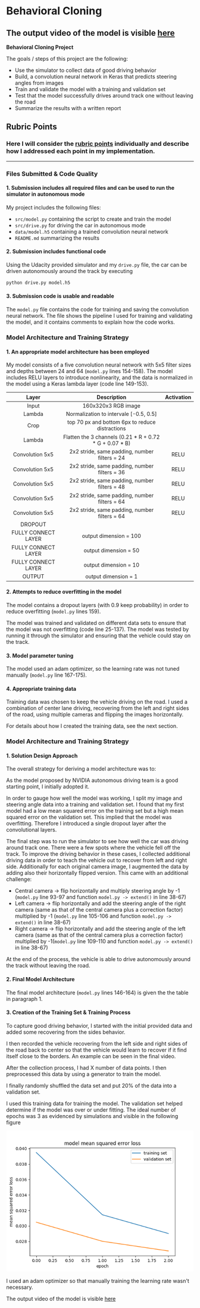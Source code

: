 # **Behavioral Cloning** 

The output video of the model is visible [here](./data/output_video_2.mp4)
---

**Behavioral Cloning Project**

The goals / steps of this project are the following:
* Use the simulator to collect data of good driving behavior
* Build, a convolution neural network in Keras that predicts steering angles from images
* Train and validate the model with a training and validation set
* Test that the model successfully drives around track one without leaving the road
* Summarize the results with a written report


[//]: # (Image References)

[image1]: ./data/figure_loss.png "Loss / Epoch"

## Rubric Points
### Here I will consider the [rubric points](https://review.udacity.com/#!/rubrics/432/view) individually and describe how I addressed each point in my implementation.  

---
### Files Submitted & Code Quality

#### 1. Submission includes all required files and can be used to run the simulator in autonomous mode

My project includes the following files:
* `src/model.py` containing the script to create and train the model
* `src/drive.py` for driving the car in autonomous mode
* `data/model.h5` containing a trained convolution neural network 
* `README.md` summarizing the results

#### 2. Submission includes functional code
Using the Udacity provided simulator and my `drive.py` file, the car can be driven autonomously around the track by executing 
```sh
python drive.py model.h5
```

#### 3. Submission code is usable and readable

The `model.py` file contains the code for training and saving the convolution neural network. The file shows the pipeline I used for training and validating the model, and it contains comments to explain how the code works.

### Model Architecture and Training Strategy

#### 1. An appropriate model architecture has been employed

My model consists of a five convolution neural network with 5x5 filter sizes and depths between 24 and 64 (`model.py` lines 154-158). The model includes RELU layers to introduce nonlinearity, and the data is normalized in the model using a Keras lambda layer (code line 149-153). 

| Layer         		|     Description	        					            |  Activation         		|
|:---------------------:|:---------------------------------------------------------:| :------------------------:|
| Input         		| 160x320x3 RGB image 							            |                           |
| Lambda             	| Normalization to intervale [-0.5, 0.5]	                |                           |
| Crop					| top 70 px and bottom 6px to reduce distractions           |                           |
| Lambda              	| Flatten the 3 channels (0.21 * R + 0.72 * G + 0.07 * B)   |                           |
| Convolution 5x5	    | 2x2 stride, same padding, number filters = 24         	| RELU                      |
| Convolution 5x5	    | 2x2 stride, same padding, number filters = 36         	| RELU                      |
| Convolution 5x5	    | 2x2 stride, same padding, number filters = 48         	| RELU                      |
| Convolution 5x5	    | 2x2 stride, same padding, number filters = 64         	| RELU                      |
| Convolution 5x5	    | 2x2 stride, same padding, number filters = 64         	| RELU                      |
| DROPOUT   			|           		                            			|                           |
| FULLY CONNECT LAYER	| output dimension = 100 					                |                           |
| FULLY CONNECT LAYER	| output dimension = 50 					                |                           |
| FULLY CONNECT LAYER	| output dimension = 10 					                |                           |
| OUTPUT            	| output dimension = 1			    		                |                           |

#### 2. Attempts to reduce overfitting in the model

The model contains a dropout layers (with 0.9 keep probability) in order to reduce overfitting (`model.py` lines 159). 

The model was trained and validated on different data sets to ensure that the model was not overfitting (code line 25-137). The model was tested by running it through the simulator and ensuring that the vehicle could stay on the track.

#### 3. Model parameter tuning

The model used an adam optimizer, so the learning rate was not tuned manually (`model.py` line 167-175).

#### 4. Appropriate training data

Training data was chosen to keep the vehicle driving on the road. I used a combination of center lane driving, recovering from the left and right sides of the road, using multiple cameras and flipping the images horizontally.

For details about how I created the training data, see the next section. 

### Model Architecture and Training Strategy

#### 1. Solution Design Approach

The overall strategy for deriving a model architecture was to:

As the model proposed by NVIDIA autonomous driving team is a good starting point, I initially adopted it.

In order to gauge how well the model was working, I split my image and steering angle data into a training and validation set. I found that my first model had a low mean squared error on the training set but a high mean squared error on the validation set. This implied that the model was overfitting. Therefore I introduced a single dropout layer after the convolutional layers.

The final step was to run the simulator to see how well the car was driving around track one. There were a few spots where the vehicle fell off the track. To improve the driving behavior in these cases, I collected additional driving data in order to teach the vehicle out to recover from left and right side. Additionally for each original camera image, I augmented the data by adding  also their horizontally flipped version. This came with an additional challenge:

- Central camera -> flip horizontally and multiply steering angle by -1 (`model.py` line 93-97 and function `model.py -> extend()` in line 38-67)
- Left camera -> flip horizontally and add the steering angle of the right camera (same as that of the central camera plus a correction factor) multiplied by -1 (`model.py` line 105-106 and function `model.py -> extend()` in line 38-67)
- Right camera -> flip horizontally and add the steering angle of the left camera (same as that of the central camera plus a correction factor) multiplied by -1(`model.py` line 109-110 and function `model.py -> extend()` in line 38-67)

At the end of the process, the vehicle is able to drive autonomously around the track without leaving the road.

#### 2. Final Model Architecture

The final model architecture (`model.py` lines 146-164) is given the the table in paragraph 1.

#### 3. Creation of the Training Set & Training Process

To capture good driving behavior, I started with the initial provided data and added some recovering from the sides behavior.


I then recorded the vehicle recovering from the left side and right sides of the road back to center so that the vehicle would learn to recover if it find itself close to the borders. An example can be seen in the final video.

After the collection process, I had X number of data points. I then preprocessed this data by using a generator to train the model.


I finally randomly shuffled the data set and put 20% of the data into a validation set. 

I used this training data for training the model. The validation set helped determine if the model was over or under fitting. The ideal number of epochs was 3 as evidenced by
simulations and visible in the following figure

![alt text][image1]

I used an adam optimizer so that manually training the learning rate wasn't necessary.

The output video of the model is visible [here](./data/output_video_2.mp4)